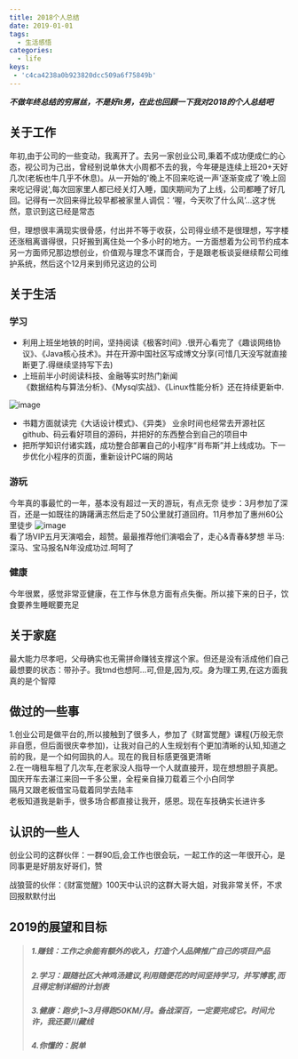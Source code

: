 ```yaml
---
title: 2018个人总结
date: 2019-01-01
tags:
  - 生活感悟
categories:
  - life
keys:
 - 'c4ca4238a0b923820dcc509a6f75849b'
---
```


***不做年终总结的穷屌丝，不是好it男，在此也回顾一下我对2018的个人总结吧***
## 关于工作

 年初,由于公司的一些变动，我离开了。去另一家创业公司,秉着不成功便成仁的心态，视公司为己出，曾经别说单休大小周都不去的我，今年硬是连续上班20+天好几次(老板也牛几乎不休息)。从一开始的'晚上不回来吃说一声'逐渐变成了'晚上回来吃记得说',每次回家里人都已经关灯入睡，国庆期间为了上线，公司都睡了好几回。记得有一次回来得比较早都被家里人调侃：‘喔，今天吹了什么风’...这才恍然，意识到这已经是常态

 但，理想很丰满现实很骨感，付出并不等于收获，公司得业绩不是很理想，写字楼还涨租离谱得很，只好搬到离住处一个多小时的地方。一方面想着为公司节约成本另一方面师兄那边想创业，价值观与理念不谋而合，于是跟老板谈妥继续帮公司维护系统，然后这个12月来到师兄这边的公司
## 关于生活
### 学习
- 利用上班坐地铁的时间，坚持阅读《极客时间》.很开心看完了《趣谈网络协议》、《Java核心技术》。并在开源中国社区写成博文分享(可惜几天没写就直接断更了.得继续坚持写下去)
- 上班前半小时阅读科技、金融等实时热门新闻		
《数据结构与算法分析》、《Mysql实战》、《Linux性能分析》还在持续更新中.

![image](https://fublog.oss-cn-shenzhen.aliyuncs.com/vuepress/summary_2018_2.png)
- 书籍方面就读完《大话设计模式》、《异类》
业余时间也经常去开源社区github、码云看好项目的源码，并把好的东西整合到自己的项目中
- 把所学知识付诸实践，成功整合部署自己的小程序“肖布斯”并上线成功。下一步优化小程序的页面，重新设计PC端的网站

### 游玩
今年真的事最忙的一年，基本没有超过一天的游玩，有点无奈
徒步：3月参加了深百，还是一如既往的踌躇满志然后走了50公里就打道回府。11月参加了惠州60公里徒步
![image](https://fublog.oss-cn-shenzhen.aliyuncs.com/vuepress/summary_2018_1.png)\
看了场VIP五月天演唱会，超赞。最最推荐他们演唱会了，走心&青春&梦想
半马:深马、宝马报名N年没成功过.呵呵了

###  健康
今年很累，感觉非常亚健康，在工作与休息方面有点失衡。所以接下来的日子，饮食要养生睡眠要充足

## 关于家庭
最大能力尽孝吧，父母确实也无需拼命赚钱支撑这个家。但还是没有活成他们自己最想要的状态：带孙子。我tmd也想阿...可,但是,因为,哎。身为理工男,在这方面我真的是个智障

## 做过的一些事
 1.创业公司是做平台的,所以接触到了很多人，参加了《财富觉醒》课程(万般无奈非自愿，但后面很庆幸参加)，让我对自己的人生规划有个更加清晰的认知,知道之前的我，是一个如何固执的人。现在的我目标感更强更清晰	
 2.在一嗨租车租了几次车,在老家没人指导一个人就直接开，现在想想胆子真肥。	
国庆开车去湛江来回一千多公里，全程亲自操刀载着三个小白同学	
隔月又跟老板借宝马载着同学去陆丰	
老板知道我是新手，很多场合都直接让我开，感恩。现在车技确实长进许多	

## 认识的一些人
 创业公司的这群伙伴：一群90后,会工作也很会玩，一起工作的这一年很开心，是同事更是好朋友好哥们，赞

 战狼营的伙伴：《财富觉醒》100天中认识的这群大哥大姐，对我非常关怀，不求回报默默付出

## 2019的展望和目标
> ##### 1.赚钱：工作之余能有额外的收入，打造个人品牌推广自己的项目产品
> ##### 2.学习：跟随社区大神鸡汤建议,利用随便花的时间坚持学习，并写博客,而且得定制详细的计划表
> ##### 3.健康：跑步,1~3月得跑50KM/月。备战深百，一定要完成它。时间允许，我还要川藏线
> ##### 4.你懂的：脱单
